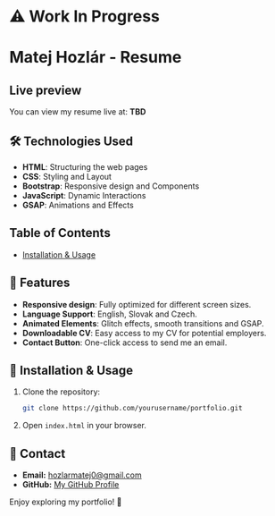 # ⚠️ Work In Progress



# Matej Hozlár - Resume

## Live preview
You can view my resume live at: **TBD**

## 🛠️ Technologies Used
- **HTML**: Structuring the web pages
- **CSS**: Styling and Layout
- **Bootstrap**: Responsive design and Components
- **JavaScript**: Dynamic Interactions
- **GSAP**: Animations and Effects

## Table of Contents
- [Installation & Usage](#-installation--usage)

## 🎨 Features
- **Responsive design**: Fully optimized for different screen sizes.
- **Language Support**: English, Slovak and Czech.
- **Animated Elements**: Glitch effects, smooth transitions and GSAP.
- **Downloadable CV**: Easy access to my CV for potential employers.
- **Contact Button**: One-click access to send me an email.

## 🚀 Installation & Usage
1. Clone the repository:
   ```bash
   git clone https://github.com/yourusername/portfolio.git
   ```
2. Open ```index.html``` in your browser.

## 📧 Contact
- **Email:** hozlarmatej0@gmail.com
- **GitHub:** [My GitHub Profile](https://github.com/matejhozlar)

Enjoy exploring my portfolio! 🚀
